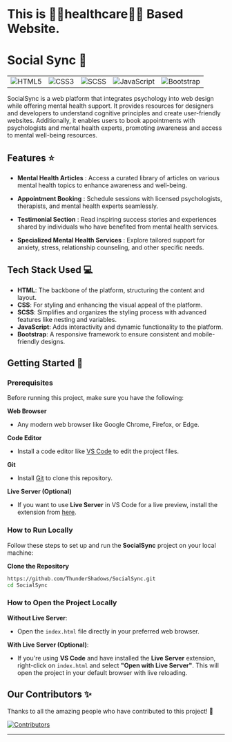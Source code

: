 <h1>This is 👨‍⚕️healthcare👨‍⚕️ Based Website.</br></h1>

# Social Sync 🧠

|                                                                                                    |                                                                                                 |                                                                                                 |                                                                                                                   |                                                                                                                |
| :------------------------------------------------------------------------------------------------: | :---------------------------------------------------------------------------------------------: | :---------------------------------------------------------------------------------------------: | :---------------------------------------------------------------------------------------------------------------: | :------------------------------------------------------------------------------------------------------------: |
| ![HTML5](https://img.shields.io/badge/HTML5-E34F26?style=for-the-badge&logo=html5&logoColor=white) | ![CSS3](https://img.shields.io/badge/CSS3-1572B6?style=for-the-badge&logo=css3&logoColor=white) | ![SCSS](https://img.shields.io/badge/SCSS-CC6699?style=for-the-badge&logo=sass&logoColor=white) | ![JavaScript](https://img.shields.io/badge/JavaScript-F7DF1E?style=for-the-badge&logo=javascript&logoColor=black) | ![Bootstrap](https://img.shields.io/badge/Bootstrap-7952B3?style=for-the-badge&logo=bootstrap&logoColor=white) |

SocialSync is a web platform that integrates psychology into web design while offering mental health support. It provides resources for designers and developers to understand cognitive principles and create user-friendly websites. Additionally, it enables users to book appointments with psychologists and mental health experts, promoting awareness and access to mental well-being resources.

## Features ⭐

- **Mental Health Articles** : Access a curated library of articles on various mental health topics to enhance awareness and well-being.

- **Appointment Booking** : Schedule sessions with licensed psychologists, therapists, and mental health experts seamlessly.

- **Testimonial Section** : Read inspiring success stories and experiences shared by individuals who have benefited from mental health services.

- **Specialized Mental Health Services** : Explore tailored support for anxiety, stress, relationship counseling, and other specific needs.

## Tech Stack Used 💻

- **HTML**: The backbone of the platform, structuring the content and layout.
- **CSS**: For styling and enhancing the visual appeal of the platform.
- **SCSS**: Simplifies and organizes the styling process with advanced features like nesting and variables.
- **JavaScript**: Adds interactivity and dynamic functionality to the platform.
- **Bootstrap**: A responsive framework to ensure consistent and mobile-friendly designs.

## Getting Started 🚀

### Prerequisites

Before running this project, make sure you have the following:

**Web Browser**

- Any modern web browser like Google Chrome, Firefox, or Edge.

**Code Editor**

- Install a code editor like [VS Code](https://code.visualstudio.com/) to edit the project files.

**Git**

- Install [Git](https://git-scm.com/) to clone this repository.

**Live Server (Optional)**

- If you want to use **Live Server** in VS Code for a live preview, install the extension from [here](https://marketplace.visualstudio.com/items?itemName=ritwickdey.LiveServer).

### How to Run Locally

Follow these steps to set up and run the **SocialSync** project on your local machine:

**Clone the Repository**

```bash
https://github.com/ThunderShadows/SocialSync.git
cd SocialSync
```

### How to Open the Project Locally

**Without Live Server**:

- Open the `index.html` file directly in your preferred web browser.

**With Live Server (Optional)**:

- If you're using **VS Code** and have installed the **Live Server** extension, right-click on `index.html` and select **"Open with Live Server"**. This will open the project in your default browser with live reloading.

## Our Contributors ✨

Thanks to all the amazing people who have contributed to this project! 💖

[![Contributors](https://contrib.rocks/image?repo=ThunderShadows/SocialSync)](https://github.com/ThunderShadows/SocialSync/graphs/contributors)

---
